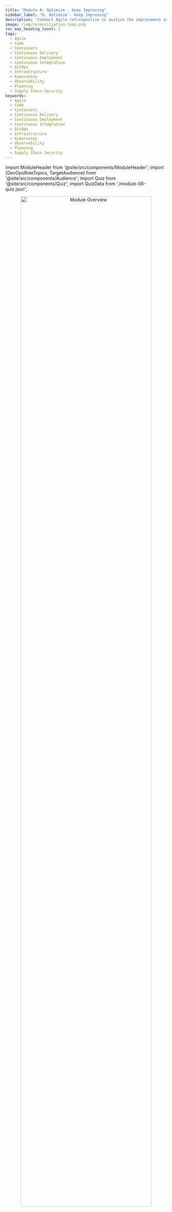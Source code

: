```yaml
---
title: "Module 6: Optimize - Keep Improving"
sidebar_label: "6. Optimize - Keep Improving"
description: "Conduct Agile retrospective to analyze the improvement areas, optimize code performance, and secure the software supply chain. Then, implement a multi-environment architecture with a log aggregation system for observability. Also, set up end-to-end release automation, explore continuous deployment with GitOps and Argo CD — and finally, a hands-on with the HiveBox project"
image: /img/reconciliation-loop.png
toc_max_heading_level: 2
tags:
  - Agile
  - Code
  - Containers
  - Continuous Delivery
  - Continuous Deployment
  - Continuous Integration
  - GitOps
  - Infrastructure
  - Kubernetes
  - Observability
  - Planning
  - Supply Chain Security
keywords:
  - Agile
  - Code
  - Containers
  - Continuous Delivery
  - Continuous Deployment
  - Continuous Integration
  - GitOps
  - Infrastructure
  - Kubernetes
  - Observability
  - Planning
  - Supply Chain Security
---
```


import ModuleHeader from '@site/src/components/ModuleHeader';
import {DevOpsRoleTopics, TargetAudience} from '@site/src/components/Audience';
import Quiz from '@site/src/components/Quiz';
import QuizData from './module-06-quiz.json';

<ModuleHeader />

<p align="center">
  <img class="module-overview-image" alt="Module Overview" border="0" width="90%"
    src={require('./module-06-overview.png').default} />
</p>

## Module Overview

- Conduct Agile retrospectives to analyze the improvement areas.
- Optimize code performance and secure the software supply chain.
- Implement a multi-environment architecture with a log aggregation system for observability.
- Set up end-to-end release automation and explored continuous deployment with GitOps and Argo CD.
- Implement the progressive hands-on project, HiveBox phase 6.

:::tip Focus areas
[Planning](/tags/planning) (12.5%), [Code](/tags/code) (12.5%), [Infrastructure](/tags/infrastructure) (12.5%), [Containers](/tags/containers) (12.5%), [Continuous Integration](/tags/continuous-integration) (12.5%), [Continuous Delivery](/tags/continuous-delivery) (12.5%), and [Continuous Deployment](/tags/continuous-deployment) (25%)
:::

## 6.1 Planning - Agile Retrospective

<img class="img-right" align="right" width="25%" src="/img/topics/planning.png"></img>

### Audience {#61-audience}

<TargetAudience roles={['devops', 'software']} />

### What you need to know {#61-what-you-need-to-know}

- By design, Agile is meant to be iterative. Hence, it's critical to review `what went well` and `what could be enhanced`.
- Here comes the `Retrospective` (or just `retro` for short) after each iteration (or a couple of iterations) to learn from the past and enhance the future.
- Arguably, a "continuous improvement mindset" is the most crucial factor in successful retro. Don't panic when mistakes happen; just aim to improve your processes, workflows, tools, and communication within every iteration.
- Another important aspect is having a blameless retro. The retro should be a safe space for everyone, and the discussion should be about systems, tools, or processes, rather than blaming individuals.
- It's also important to be data-driven by using metrics and numbers instead of just guessing. If there are two problems that should be addressed next, then the priority should be based on factors like how many customers will benefit from it and how much time it needs to be fixed compared to its impact.
- At the end of the retro, there should be `actionable outcomes`; without coming up with specific improvements, the whole retro is worthless!
Finally, remember that retro is not only about bad things. It's also time to celebrate successes and shout out achievements and positive behaviors.

### Resources {#61-resources}

- [Sprint Retrospective: How to Hold an Effective Meeting - Atlassian](https://www.atlassian.com/team-playbook/plays/retrospective)

## 6.2 Code - Performance Optimization

<img class="img-right" align="right" width="25%" src="/img/topics/code.png"></img>

### Audience {#62-audience}

<TargetAudience roles={['devops', 'software']} />

### What you need to know {#62-what-you-need-to-know}

- Frankly speaking, most of the time, DevOps engineers don't need to write super-optimized code. The code should be high quality, but we mostly don't need to squeeze every bit of it, so we will not dive into "Big O Notation" here. On the other hand, inefficient code is undesirable, so you need to learn the basics of Performance Optimization.
- First of all, avoid `premature optimization`! Optimizing code too early usually leads to unnecessary complex solutions and wastes a lot of time without a good return. At first, focus only on critical use cases, then optimize based on actual performance issues as you go.
- If you know from the beginning that you need a high-performance solution, start with a programming language or a framework known for that. You will save a lot of effort if you select the correct tool early on. Also, follow the selected language's best practices for performance optimization.
- A simple method for code performance optimization is `caching`. Use it whenever possible on all levels, like database caching, in-memory caching Valkey or Memcached as a caching layer, and even DNS caching, which could save you a lot of necessary calls (external caching could also be helpful, like using Content Delivery Network "CDN" to cache static content).
- Following the same caching concept, try to minimize external API calls. The fastest request is the one that was never made!
- Avoid dull operations like calling a function repeatedly that could be called once outside the loop. As a rule of thumb, any code that doesn't change between iterations should be outside the loop.
- Finally, if you need to dive deeper and optimize your code (again, if necessary), profiling tools are your best friend.

### Resources {#62-resources}

- [Optimizing Performance: Tips for Speeding Up Your Applications - SkillReactor](https://www.skillreactor.io/blog/optimizing-performance-tips-for-speeding-up-your-applications/)
- [Programming Optimization - Codecademy](https://www.codecademy.com/resources/docs/general/programming-optimization)

## 6.3 Continuous Integration - Software Supply Chain Security

<img class="img-right" align="right" width="25%" src="/img/topics/continuous-integration.png"></img>

### Audience {#63-audience}

<TargetAudience roles={['devops', 'software']} />

### What you need to know {#63-what-you-need-to-know}

- As mentioned at the beginning of this roadmap, security is embedded in each section and isn't treated as a separate topic. However, software supply chain security is one of the biggest threats to modern software. Hence, it's important to cover it in more detail, especially from the continuous security point of view.
- Software Supply Chain Security refers to risks and vulnerabilities introduced through third-party software, dependencies, tools, and processes involved in developing, building, deploying, and maintaining software.
- Implementing proper security practices in each step of the software production and SDLC reduces the risk of vulnerabilities and hacking.

<DevOpsRoleTopics>

- Here are the most important practices that could be embedded in the CI pipelines:
  - Starting from development, each [Git commit should be siggned](https://docs.github.com/en/authentication/managing-commit-signature-verification/about-commit-signature-verification) so other people can be confident that the changes come from a trusted source.
  - Scan the code against secrets and sensitive data to ensure that nothing is mistakenly stored on the Git repository.
  - Setup [SBOM tool](https://www.linuxfoundation.org/research/the-state-of-software-bill-of-materials-sbom-and-cybersecurity-readiness) to report all components, libraries, and dependencies used in your software.
  - Keep code dependencies up-to-date using tools like [Dependabot](https://docs.github.com/en/code-security/getting-started/dependabot-quickstart-guide).
  - Always use immutable versions, e.g., pin `commit hash` instead of mutable ones like `tags`. (dependencies tools like Dependabot will handle the update process).
  - Run `Static Application Security Testing` (SAST) against your code using tools like [SonarQube](https://www.sonarsource.com/products/sonarqube/).
  - Scan your Dockerfile and container image using [Grype](https://github.com/anchore/grype) or [Docker Scout](https://docs.docker.com/scout/).
  - Once you build and scan your container image, sign it with [Cosign](https://github.com/sigstore/cosign) to ensure no one can manipulate it.
  - Before release and deploy, scan your IaC like Terraform files and Kubernetes manifests using [Terrascan](https://github.com/tenable/terrascan) (also lint K8s files using [KubeLinter](https://github.com/stackrox/kube-linter)).
- There are many other practices and tools, but what is mentioned is considered minimal.
In general, adopt `Shift Left Security` so you run security checks early in the development process to spot vulnerabilities as soon as possible.
- Finally, always ensure that all team members are aware of security best practices; usually, the human factor is the weakest link in the security chain!

</DevOpsRoleTopics>

### Resources {#63-resources}

- [What is software supply chain security? - Red Hat](https://www.redhat.com/en/topics/security/what-is-software-supply-chain-security)
- [The Complete Guide to Software Supply Chain Security - FOSSA](https://fossa.com/learn/software-supply-chain-security)

## 6.4 Infrastructure - Multi-environment Architecture

<img class="img-right" align="right" width="25%" src="/img/topics/infrastructure.png"></img>

### Audience {#64-audience}

<TargetAudience roles={['devops', 'software']} />

### What you need to know {#64-what-you-need-to-know}

- Unless you test in production (which is really bad), one of the common tasks as a DevOps Engineer is building a multi-environment of your solution. Typically, between 2-4 environments like development, testing, staging, and production.
- Starting from source control, for the code, there are many styles to manage multi-environment architecture. The famous (but considered legacy now) is `Gitflow` and now [Trunk-based development](https://trunkbaseddevelopment.com/), where you have a single long-lived branch (`main`) and many short-lived feature branches. It's important to decide which branching model you will use because it will affect how you build the multi-environment architecture.

<DevOpsRoleTopics>

- For infrastructure code, avoid branching and use a flat structure where all environments are represented as directories instead of branches.
- Then, you need to think about environment isolation. Ideally, environments should be completely isolated, but they could not be for many reasons! For example, many start-ups want to go fast and lack the human resources to do it properly or even for cost savings.
- The balance between isolation and cost is essential. Higher isolation levels mean higher costs, so you need to review all options and make a deliberate decision before going to full isolation. Otherwise, you could easily burn your budget without much return on investment.
- **The most important tip here**: When you decide to create a multi-environment architecture, ensure that you create a common base and extend it. Don't use one environment, especially the production environment, as a base.
- Also, once you decide to go for the multi-environment, you will definitely need to adopt Infrastructure as Code; otherwise, it will be hard to manage. That goes for Terraform and Kubernetes.
- Always try to minimize `environment drift`, i.e., all environments should be as close as possible. The containers revelation made that much better, as you can run the same software easily, but the infrastructure is not just containers.
- Of course, there will be differences between environments, but the most important two are staging and production. The staging environment should be a mini mirror of the production environment so you can catch any bugs earlier before your customers.
- Multi-environment monitoring and observability are a must, not only for logs and metrics but also for costs and expenses.
- You should create a cost alert in your cloud provider! If you don't, you will regret it sooner or later.
Multi-environment setup is not a trivial topic, but like anything else, doing it progressively will help you get results quickly and improve over time.

</DevOpsRoleTopics>

### Resources {#64-resources}

- [Comparing Git workflows: What you should know - Atlassian](https://www.atlassian.com/git/tutorials/comparing-workflows)
- [How to Manage Multiple Terraform Environments Efficiently - Spacelift](https://spacelift.io/blog/terraform-environments)
- [Multi-tenancy - Kubernetes](https://kubernetes.io/docs/concepts/security/multi-tenancy/)

## 6.5 Containers - Kubernetes Operators

<img class="img-right" align="right" width="25%" src="/img/topics/containers.png"></img>

### Audience {#65-audience}

<TargetAudience roles={['devops']} />

### What you need to know {#65-what-you-need-to-know}

<DevOpsRoleTopics>

- As mentioned in the previous modules, Kubernetes is one of the best tech inventions of the last ten years, having reshaped the whole tech scene. Before Kubernetes, infrastracture operations were ununified and had a lot of wheel reinvention.
- Kubernetes comes with a set of built-in primitives like `Pod`, `Deployment`, `ConfigMap`, and, most importantly, `StatefulSet`. However, Kubernetes stateful support is generic, so it's hard to run stateful and complex applications like databases and distributed systems without much extra work.
- However, one of the brilliant aspects of Kubernetes is extensibility. By design, you can introduce new logic into Kubernetes to work with specific stateful workloads; for example, you could have a new kind to handle PostgreSQL, not just the setup but also day-2 operations like backup and upgrade. That extension pattern is called `Operator.`
- So, in the end, what are Kubernetes operators? And why do we need them?
  > Operators are software extensions to Kubernetes that use custom resources to manage applications and their components. The operator's goal is to put domain knowledge into the software that helps to simplify the management of complex applications on Kubernetes.
- Hence, an Operator simply is a [controller](https://kubernetes.io/docs/concepts/architecture/controller/) that watches events of [custom resource](https://kubernetes.io/docs/concepts/extend-kubernetes/api-extension/custom-resources/) in the Kubernetes API and takes actions based on the operator’s logic.

<p align="center">
  <img title="Kubernetes Operator flow" alt="Kubernetes Operator flow" border="0" width="90%" src={require('./6.5-kubernetes-operator-flow.png').default} />
</p>

- This logic in Kubernetes is defined by **Custom Resource Definitions** (CRDs), which extend the Kubernetes API to include new resource types that the Operator can manage. You can list CRDs in your cluster by running `kubectl get customresourcedefinitions`.
- Not all operators are made the same! They could have different capability levels. There are five levels of Operator maturity:
  - **Basic Install**: Handles installation.
  - **Seamless Upgrades**: Manages app upgrades.
  - **Full Lifecycle**: Performs automatic scaling, backups, etc.
  - **Deep Insights**: Provides monitoring and alerts.
  - **Auto-Pilot**: Fully automated management.
- A good source for more operators is [OperatorHub.io](https://operatorhub.io/); it has more than 350 operators.
- You will mostly use an existing operator. You don't need to develop one yourself. Some common operators are [Prometheus](https://github.com/prometheus-operator/prometheus-operator), [ExternalDNS](https://github.com/kubernetes-sigs/external-dns), [Cert-Manager](https://github.com/cert-manager/cert-manager).
- Finally, you don't need to know much about Kubernetes operators' internals as a start, but you should definitely have a good understanding of that concept as they will run in your cluster.

</DevOpsRoleTopics>

### Resources {#65-resources}

- [What is an Operator? - OperatorHub](https://operatorhub.io/what-is-an-operator)
- [How to explain Kubernetes Operators in plain English - The Enterprisers Project](https://enterprisersproject.com/article/2019/2/kubernetes-operators-plain-english)
- [Operator pattern - Kubernetes Docs](https://kubernetes.io/docs/concepts/extend-kubernetes/operator/)
- [Operator Capability Levels - Operator SDK](https://sdk.operatorframework.io/docs/overview/operator-capabilities/)

## 6.6 Continuous Delivery - End-to-End Release Automation

<img class="img-right" align="right" width="25%" src="/img/topics/continuous-delivery.png"></img>

### Audience {#66-audience}

<TargetAudience roles={['devops', 'software']} />

### What you need to know {#66-what-you-need-to-know}

- Before diving into Continuous Deployment, we need to have a look at Continuous Delivery end-to-end release automation, which is the process of producing products ready for deployment.
- In fact, there are many types of release, but they could be narrowed down to two types: `Versioned release` and `Rolling release`.
- In a versioned release, you release an artefact with a specific version, like `1.0.0`. [Semantic Versioning](https://semver.org/) is one of the most popular versioning styles, but it's not the only one. Users should deliberately upgrade to the new version if they need the latest updates. This type is common in application code, especially if you have external consumers.
- In rolling releases, you release an artifact with a marker like a Git hash or even a branch name, which works just as a reference or a pointer. The users will always get the latest updates at any point in time. This type is common in Infrastructure as Code, especially for internal use.
- It's hard to say one is better than the other; each has pros and cons and recommended use cases.
- In both styles, there are a couple of things you need to remember:
  - Release quality is the same as the CI pipeline quality. Follow [CI best practices](../module-04/#44-continuous-integration---ci-best-practices) and add all standard quality gates.
  - Everything should be done in version control. No magic should happen outside the Git repository.
  - Ensure that the artifact is in at least one environment for consumers before it goes out.
  - Learn about Rollback and Rollforward strategies to deal with failed releases.
  - Generate changelog or release notes based on the Git commits. [Conventional Commits](https://www.conventionalcommits.org/en/) is famous for applications, and [Keep a Changelog](https://keepachangelog.com/en/1.1.0/) is common for IaC. There are many tools to automate that step regardless of the Git commit convention you use (e.g., [git-cliff](https://github.com/orhun/git-cliff)).
  - Automate the release chores and version bumps using tools like [release-please](https://github.com/googleapis/release-please) and [release-it](https://github.com/release-it/release-it).
  - For security, sign the artifacts using [Sigstore/Cosign](https://github.com/sigstore/cosign) using the effortless `keyless signing`.
  - Always try to use a modern artifact format like [OCI](https://opencontainers.org/) (all artifacts are stored in a container image format), especially for IaC like Helm charts and Terraform modules. There are many tools for that, like [ORAS](https://github.com/oras-project/oras).

### Resources {#66-resources}

- [Continuous integration vs. delivery vs. deployment - Atlassian](https://www.atlassian.com/continuous-delivery/principles/continuous-integration-vs-delivery-vs-deployment)
- [Building an Efficient Release Management Process - Split](https://www.split.io/blog/building-an-efficient-release-management-process/)
- [Helm chart keyless signing with Sigstore/Cosign - Ahmed AbouZaid](https://tech.aabouzaid.com/2023/08/helm-chart-keyless-signing-with-sigstore-cosign.html)

## 6.7 Continuous Deployment - Introduction and Solutions in the Market

### Audience {#67-audience}

<TargetAudience roles={['devops', 'software']} />

### What you need to know {#67-what-you-need-to-know}

- In simple words, `Continuous Deployment` is a practice part of the CI/CD pipeline in which the code artifact is regularly deployed to different environments automatically or semi-automatically.
- Don't mix `Continuous Deployment` with `Continuous Delivery`; the delivery part has already been covered in previous sections/modules.
- The main goal of the CD is to shorten deployment cycles to production and deploy confidently.

<DevOpsRoleTopics>

- Frankly speaking, as the CD is the latest step in the pipeline, many companies don't have 100% automated Continuous Deployment. For many reasons, it's preferred to make at least one manual step with human approval, especially before deploying to the production environment. Aiming for a 90% automated CD pipeline is more than enough for most cases.
- It's a common practice (not necessarily good) in the market to use CI tools for the CD, like GitHub Actions and Jenkins. However, a better approach is usually using a dedicated tool for CD.
- There are two common CD models: the `Push Model` and the `Pull Model`. In the **push mode**, the CD system gets the code artifacts and pushes the update to the target environment (e.g., production servers or Kubernetes clusters). In the **pull mode**, the CD system works within the target environment, detects the changes in the code artifacts, and deploys the updates in that environment (this model is more common in the Kubernetes ecosystem).
- There are many types of CD, like Rolling, Blue-Green, and Canary deployments.
- Different CD systems like [Argo CD](https://argo-cd.readthedocs.io/en/stable/), [Flux CD](https://fluxcd.io/), and more exist.
- It's better to use a Cloud-Native CD system, but in general, the system doesn't matter as long as you understand the CD principles and practices.

</DevOpsRoleTopics>

### Resources {#67-resources}

- [Continuous integration vs. delivery vs. deployment - Atlassian](https://www.atlassian.com/continuous-delivery/principles/continuous-integration-vs-delivery-vs-deployment)
- [Continuous Delivery vs Continuous Deployment: Core Differences - BrowserStack](https://www.browserstack.com/guide/continuous-delivery-vs-continuous-deployment)

## 6.8 Continuous Deployment - GitOps and Argo CD Essentials

<p align="center">
  <img class="section-cover-image" title="Reconciliation loop" alt="Reconciliation loop" border="0" width="90%" src="/img/reconciliation-loop.png"/>
</p>

### Audience {#68-audience}

<TargetAudience roles={['devops']} />

### What you need to know {#68-what-you-need-to-know}

<DevOpsRoleTopics>

- As the popularity of CI/CD grew and became an industry standard, more dedicated Continuous Deployment solutions appeared (like Argo CD), and modern practices were introduced (like GitOps).
- Let's start with `GitOps`:
  - It is a modern approach to managing infrastructure and application deployments declaratively. It's an important practice in continuous deployment.
  - It uses Git as a `Single Source of Truth`. No manual and untracked work should be done outside Git, and all changes should be tracked via Git.
  - It mainly relies on the `Declarative Style` of Infrastructure as Code, where the configurations are described as the desired state, and some systems (like Kubernetes) take care of bringing the actual state to match that desired state. The `Imperative Style` could still be used in some cases, but it's not recommended.
  - GitOps tools like Argo CD continuously monitor the Git repository and detect any drift, and the system attempts to reconcile the state to the desired state.
- Switching to `Argo CD`:
  - It's one of the tools that use the GitOps approach to applying Continuous Deployment.
  - It's Kubernetes Native (works only on Kubernetes) and uses a pull model to apply the changes.
  - You can use Argo CD to deploy Helm chart, Kustomize resource, or plain Kubernetes manifest (read more about [Kubernetes Configuration Management](../module-05/#56-containers---kubernetes-configuration-management)).
  - Like most (if not all) GitOps tools, at the core, it uses a declarative style to deploy any software to Kubernetes using Argo CD [Application object](https://argo-cd.readthedocs.io/en/latest/operator-manual/app-any-namespace/).
  - Even though it's recommended to use the declarative manifests to interact with Argo CD, it's still possible to use its UI. Of course, making any changes on the fly from there is against the GitOps approach (really avoid doing that).
  - Argo CD has many useful [plugins](https://argo-cd.readthedocs.io/en/stable/operator-manual/config-management-plugins/), and you can even write your own from a basic shell script, advanced code, or even your deployment tool. But before writing one, ensure that it's not already there.

</DevOpsRoleTopics>

:::tip
Don't mix between "Argo CD" and other [Argo projects](https://argoproj.github.io/) like "Argo Workflows", "Argo Rollouts", and "Argo Events"! They are totally different projects serving different purposes.
:::

### Resources {#68-resources}

- [GitOps Continuous Deployment for cloud native applications - GitOps.tech](https://www.gitops.tech/)
- [Argo CD Best Practices - Argo CD Docs](https://argo-cd.readthedocs.io/en/stable/user-guide/best_practices/)

## Quiz

<Quiz data={QuizData}/>

## Hands-on

Follow the instructions in the [HiveBox project phase 6](../../projects/hivebox#phase-6).

## Interview Questions

Review the interview questions related to [Module 6](../../interview/common-questions#module-6).
